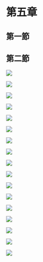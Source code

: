 # 第五章

## 第一節

## 第二節

![](.gitbook/assets/58.jpg)

![](.gitbook/assets/59.jpg)

![](.gitbook/assets/60.jpg)

![](.gitbook/assets/61.jpg)

![](.gitbook/assets/62.jpg)

![](.gitbook/assets/63.jpg)

![](.gitbook/assets/64.jpg)

![](.gitbook/assets/65.jpg)

![](.gitbook/assets/66.jpg)

![](.gitbook/assets/67.jpg)

![](.gitbook/assets/68.jpg)

![](.gitbook/assets/69.jpg)

![](.gitbook/assets/70.jpg)

![](.gitbook/assets/71.jpg)

![](.gitbook/assets/72.jpg)

![](.gitbook/assets/73.jpg)

![](.gitbook/assets/74.jpg)

